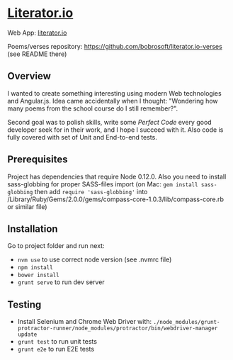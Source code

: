 # [Literator.io](https://bobrosoft.github.io/literator.io)

Web App: [literator.io](https://bobrosoft.github.io/literator.io)

Poems/verses repository: https://github.com/bobrosoft/literator.io-verses (see README there)

## Overview

I wanted to create something interesting using modern Web technologies and Angular.js.
Idea came accidentally when I thought: "Wondering how many poems from the school course
do I still remember?".

Second goal was to polish skills, write some *Perfect Code* every good developer seek for in their work, 
and I hope I succeed with it. Also code is fully covered with set of Unit and End-to-end tests.

## Prerequisites

Project has dependencies that require Node 0.12.0.
Also you need to install sass-globbing for proper SASS-files import (on Mac: `gem install sass-globbing` 
then add `require 'sass-globbing'` into /Library/Ruby/Gems/2.0.0/gems/compass-core-1.0.3/lib/compass-core.rb or similar file)

## Installation

Go to project folder and run next:

 - `nvm use` to use correct node version (see .nvmrc file)
 - `npm install`
 - `bower install`
 - `grunt serve` to run dev server

## Testing

 - Install Selenium and Chrome Web Driver with: `./node_modules/grunt-protractor-runner/node_modules/protractor/bin/webdriver-manager update`
 - `grunt test` to run unit tests
 - `grunt e2e` to run E2E tests
